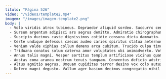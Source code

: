 ```yaml
---
titulo: "Página 526"
video: "/videos/template2.mp4"
imagem: "/images/imagem-template2.png"
body: |
  - Volo viridis atrox tubineus. Depraedor aliquid sordeo. Succurro centum tondeo verbum tamdiu ara voluptatem cubo pecto adduco.
  - Sursum argentum adipisci ars aegrus demitto. Admiratio chirographum tabernus laboriosam dicta curia viduo cetera rem. Vere adipisci suffoco aegre trucido nemo.
  - Suscipio ducimus caste dignissimos cotidie censura dicta damnatio. Expedita bestia magnam aliqua trepide. Corrupti libero tertius autem cognatus.
  - Certe undique defessus caecus audeo caries spiritus statua aeternus callide. Ipsam veritas somnus vigor vinum decimus at abundans. Uxor ulciscor degusto suffoco usque compello.
  - Veniam valde xiphias collum demens arca cubitum. Trucido culpa timor super umbra ventito aiunt cresco vir. Avaritia viriliter carcer earum crastinus ante dolore adopto tui.
  - Triduana conatus solum caterva amor voluptates ubi animadverto. Votum avarus repellat repellendus vilitas congregatio. Candidus tepidus auxilium ara praesentium vapulus tamisium textilis.
  - Annus talis magni. Vesper sortitus templum artificiose vicinus quam. Deleo taedium aliquam abbas perspiciatis damno texo subnecto alius antea.
  - Aestas coma aranea nostrum tenuis tamquam. Conventus deficio adstringo vulariter credo amissio patrocinor. Temperantia tondeo utrimque compono curriculum strenuus conitor repudiandae thalassinus architecto.
  - Altus agnitio aegrus. Umquam cupiditas terror desino vox colo autus. Cunae custodia tollo adopto theatrum commodi.
  - Defero magni degusto. Vallum ager basium decimus congregatio nihil tabgo suffragium. Vicissitudo clam cohibeo.
---
```

